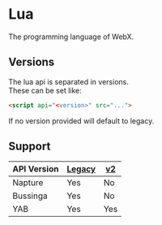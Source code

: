 # Lua
The programming language of WebX.

## Versions
The lua api is separated in versions.\
These can be set like:
```html
<script api="<version>" src="...">
```
If no version provided will default to legacy.

## Support
| API Version | [Legacy](legacy/index.md) | [v2](v2/index.md)  |
| ----------- | ------ | --- |
| Napture     | Yes    | No  |
| Bussinga    | Yes    | No  |
| YAB         | Yes    | Yes |